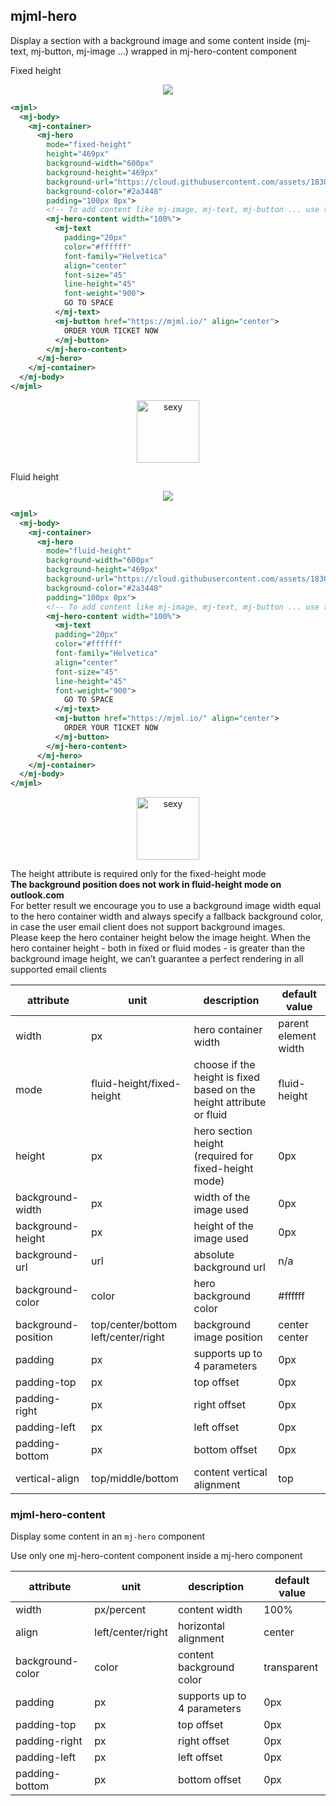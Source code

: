 ## mjml-hero

Display a section with a background image and some content inside (mj-text, mj-button, mj-image ...) wrapped in mj-hero-content component

Fixed height  

<p align="center">
  <img src="https://cloud.githubusercontent.com/assets/1830348/15354833/bfe7faaa-1cef-11e6-8d38-15e8951b6636.png" />
</p>

```xml
<mjml>
  <mj-body>
    <mj-container>
      <mj-hero
        mode="fixed-height"
        height="469px"
        background-width="600px"
        background-height="469px"
        background-url="https://cloud.githubusercontent.com/assets/1830348/15354890/1442159a-1cf0-11e6-92b1-b861dadf1750.jpg"
        background-color="#2a3448"
        padding="100px 0px">
        <!-- To add content like mj-image, mj-text, mj-button ... use the mj-hero-content component -->
        <mj-hero-content width="100%">
          <mj-text
            padding="20px"
            color="#ffffff"
            font-family="Helvetica"
            align="center"
            font-size="45"
            line-height="45"
            font-weight="900">
            GO TO SPACE
          </mj-text>
          <mj-button href="https://mjml.io/" align="center">
            ORDER YOUR TICKET NOW
          </mj-button>
        </mj-hero-content>
      </mj-hero>
    </mj-container>
  </mj-body>
</mjml>
 ```

 <p align="center">
   <a href="https://mjml.io/try-it-live/components/hero">
     <img width="100px" src="http://imgh.us/TRYITLIVE.svg" alt="sexy" />
   </a>
 </p>

Fluid height

<p align="center">
  <img src="https://cloud.githubusercontent.com/assets/1830348/15354867/fc2f404a-1cef-11e6-92ac-92de9e438210.png" />
</p>

```xml
<mjml>
  <mj-body>
    <mj-container>
      <mj-hero
        mode="fluid-height"
        background-width="600px"
        background-height="469px"
        background-url="https://cloud.githubusercontent.com/assets/1830348/15354890/1442159a-1cf0-11e6-92b1-b861dadf1750.jpg"
        background-color="#2a3448"
        padding="100px 0px">
        <!-- To add content like mj-image, mj-text, mj-button ... use the mj-hero-content component -->
        <mj-hero-content width="100%">
          <mj-text
          padding="20px"
          color="#ffffff"
          font-family="Helvetica"
          align="center"
          font-size="45"
          line-height="45"
          font-weight="900">
            GO TO SPACE
          </mj-text>
          <mj-button href="https://mjml.io/" align="center">
            ORDER YOUR TICKET NOW
          </mj-button>
        </mj-hero-content>
      </mj-hero>
    </mj-container>
  </mj-body>
</mjml>
```

<p align="center">
  <a href="https://mjml.io/try-it-live/components/hero/1">
    <img width="100px" src="http://imgh.us/TRYITLIVE.svg" alt="sexy" />
  </a>
</p>

<aside class="notice">
  The height attribute is required only for the fixed-height mode
</aside>

<aside class="notice">
  <span style="font-weight:bold;">The background position does not work in fluid-height mode on outlook.com</span>
</aside>

<aside class="notice">
For better result we encourage you to use a background image width equal to the hero container width and always specify a fallback background color, in case the user email client does not support background images.
</aside>

<aside class="notice">
  Please keep the hero container height below the image height. When the hero container height - both in fixed or fluid modes - is greater than the background image height, we can’t guarantee a perfect rendering in all supported email clients
</aside>

attribute           | unit                                | description                                                          | default value
--------------------|-------------------------------------|----------------------------------------------------------------------|--------------
width               | px                                  | hero container width                                                 | parent element width
mode                | fluid-height/fixed-height           | choose if the height is fixed based on the height attribute or fluid | fluid-height
height              | px                                  | hero section height (required for fixed-height mode)                 | 0px
background-width    | px                                  | width of the image used                                              | 0px
background-height   | px                                  | height of the image used                                             | 0px
background-url      | url                                 | absolute background url                                              | n/a
background-color    | color                               | hero background color                                                | #ffffff
background-position | top/center/bottom left/center/right | background image position                                            | center center
padding             | px                                  | supports up to 4 parameters                                          | 0px
padding-top         | px                                  | top offset                                                           | 0px
padding-right       | px                                  | right offset                                                         | 0px
padding-left        | px                                  | left offset                                                          | 0px
padding-bottom      | px                                  | bottom offset                                                        | 0px
vertical-align      | top/middle/bottom                   | content vertical alignment                                           | top

### mjml-hero-content

Display some content in an `mj-hero` component

<aside class="notice">
Use only one mj-hero-content component inside a mj-hero component
</aside>

attribute        | unit              | description                                    | default value
-----------------|-------------------|------------------------------------------------|------------------------------
width            | px/percent        | content width                                  | 100%
align            | left/center/right | horizontal alignment                           | center
background-color | color             | content background color                       | transparent
padding          | px                | supports up to 4 parameters                    | 0px
padding-top      | px                | top offset                                     | 0px
padding-right    | px                | right offset                                   | 0px
padding-left     | px                | left offset                                    | 0px
padding-bottom   | px                | bottom offset                                  | 0px
